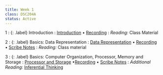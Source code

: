 ```yaml
---
title: Week 1
class: DSC204A
status: Active
---
```


 1
: {: .label} Introduction
  : [Introduction](https://drive.google.com/file/d/1tqi7Ic3I2n7i7Nt4zVe8K6TRDQ7xXxZO/view?usp=share_link) &#8226; [Recording](https://podcast.ucsd.edu/watch/sp25/dsc204a_a00/1)
: *Reading:* Class Material

2
: {: .label} Basics: Data Representation
  : [Data Representation](https://drive.google.com/file/d/1ZNi8TMDzvfRV-OMgWANBpJtU9IQKk60E/view?usp=share_link) &#8226; [Recording](https://podcast.ucsd.edu/watch/sp25/dsc204a_a00/2) &#8226; [Scribe Notes](assets/scribe_notes/scribe_0402.pdf)
: *Reading:* Class material
  <!-- : **Homework**{: .label .label-homework} Homework 01 (Due 1/24) -->

3
: {: .label} Basics: Computer Organization, Processor, Memory and Storage
  : [Processor and Storage](https://drive.google.com/file/d/1Iifl0cp-9AFMdgwV93cBB9ZmNTUB8S15/view?usp=share_link) &#8226;[Recording](https://podcast.ucsd.edu/watch/sp25/dsc204a_a00/3) &#8226; [Scribe Notes](assets/scribe_notes/scribe_0404.pdf)
: *Additional Reading:* [Inferential Thinking](https://inferentialthinking.com/chapters/02/causality-and-experiments.html)
  <!--: **Homework**{: .label .label-homework} Homework 01 (Due 1/24) -->
